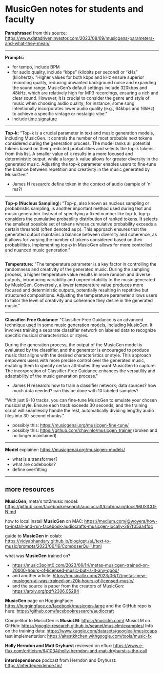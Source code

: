 # MusicGen notes for students and faculty
**Paraphrased** from this source: https://www.datadriveninvestor.com/2023/08/09/musicgens-parameters-and-what-they-mean/

---
**Prompts:**
+ for tempo, include BPM
+ for audio quality, include “kbps” (kilobits per second) or “kHz” (kilohertz). "Higher values for both kbps and kHz ensure superior recording quality, reducing unwanted background noise and expanding the sound range. MusicGen’s default settings include 320kbps and 48kHz, which are relatively high for MP3 recordings, ensuring a rich and clear sound. However, it is crucial to consider the genre and style of music when choosing audio quality; for instance, some song intentionally incorporates lower audio quality (e.g., 64kbps and 16kHz) to achieve a specific vintage or nostalgic vibe."
+ include [time signature](https://en.wikipedia.org/wiki/Time_signature)

---
**Top-k:**
"Top-k is a crucial parameter in text and music generation models, including MusicGen. It controls the number of most probable next tokens considered during the generation process. The model ranks all potential tokens based on their predicted probabilities and selects the top-k tokens from this list. A smaller value of k results in a more focused and deterministic output, while a larger k value allows for greater diversity in the generated music. Adjusting the top-k parameter enables users to fine-tune the balance between repetition and creativity in the music generated by MusicGen."

+ James H research: define token in the context of audio (sample of 'n' ms?)

---
**Top-p (Nucleus Sampling):**
"Top-p, also known as nucleus sampling or probabilistic sampling, is another important method used during text and music generation. Instead of specifying a fixed number like top-k, top-p considers the cumulative probability distribution of ranked tokens. It selects the smallest possible set of tokens whose cumulative probability exceeds a certain threshold (often denoted as p). This approach ensures that the generated output maintains a balance between diversity and coherence, as it allows for varying the number of tokens considered based on their probabilities. Implementing top-p in MusicGen allows for more controlled and nuanced music generation."

---
**Temperature:**
"The temperature parameter is a key factor in controlling the randomness and creativity of the generated music. During the sampling process, a higher temperature value results in more random and diverse outputs, introducing variability and unpredictability to the music generated by MusicGen. Conversely, a lower temperature value produces more focused and deterministic outputs, potentially resulting in repetitive but structured compositions. Adjusting the temperature parameter allows users to tailor the level of creativity and coherence they desire in the generated music."

---
**Classifier-Free Guidance:**
"Classifier-Free Guidance is an advanced technique used in some music generation models, including MusicGen. It involves training a separate classifier network on labeled data to recognize specific musical characteristics or styles.

During the generation process, the output of the MusicGen model is evaluated by the classifier, and the generator is encouraged to produce music that aligns with the desired characteristics or style. This approach empowers users with more precise control over the generated music, enabling them to specify certain attributes they want MusicGen to capture. The incorporation of Classifier-Free Guidance enhances the versatility and adaptability of the music generation process."

+ James H research: how to train a classifier network; data sources? how much data needed? can this be done with 10 labeled samples?

"With just 9-10 tracks, you can fine-tune MusicGen to emulate your chosen musical style. Ensure each track exceeds 30 seconds, and the training script will seamlessly handle the rest, automatically dividing lengthy audio files into 30-second chunks."

+ possibly this: https://musicgenai.org/musicgen-fine-tune/
+ possibly this: https://github.com/chavinlo/musicgen_trainer (broken and no longer maintained)

---
**Model** explainer: https://musicgenai.org/musicgen-models/

+ what is a transformer?
+ what are codebooks?
+ define overfitting

---
## more resources

**MusicGen**, meta's txt2music model: https://github.com/facebookresearch/audiocraft/blob/main/docs/MUSICGEN.md

how to local install **MusicGen** on MAC: https://medium.com/@woyera/how-to-install-and-run-facebook-audiocrafts-musicgen-locally-297f053a4fdc

guide to **MusicGen** in colab: https://vidyabhandary.github.io/blog/gpt,/ai,/text-to-music/prompts/2023/06/16/ComposerQuill.html

what was **MusicGen** trained on?
+ https://music3point0.com/2023/06/14/metas-musicgen-trained-on-20000-hours-of-licensed-music-but-is-it-any-good/
+ and another article: https://musically.com/2023/06/12/metas-new-musicgen-ai-was-trained-on-20k-hours-of-licensed-music/
+ and the source is paper from the creators of MusicGen: https://arxiv.org/pdf/2306.05284

**MusicGen** page on HuggingFace: https://huggingface.co/facebook/musicgen-large
and the GitHub repo is here: https://github.com/facebookresearch/audiocraft

Competitor to MusicGen is **MusicLM**: https://musiclm.com/
MusicLM on GitHub: https://google-research.github.io/seanet/musiclm/examples/
Info on the training data: https://www.kaggle.com/datasets/googleai/musiccaps
test implementation: https://aitestkitchen.withgoogle.com/tools/music-fx

**Holly Herndon and Matt Dryhurst** reviewed on eflux: https://www.e-flux.com/criticism/641034/holly-herndon-and-mat-dryhurst-s-the-call

**interdependence** podcast from Herndon and Dryhurst: https://interdependence.fm/
